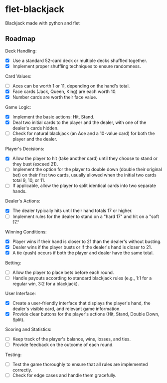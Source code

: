 # flet-blackjack
Blackjack made with python and flet

## Roadmap
Deck Handling:
- [x] Use a standard 52-card deck or multiple decks shuffled together.
- [x] Implement proper shuffling techniques to ensure randomness.

Card Values:
- [ ] Aces can be worth 1 or 11, depending on the hand's total.
- [x] Face cards (Jack, Queen, King) are each worth 10.
- [x] Number cards are worth their face value.

Game Logic:
- [x] Implement the basic actions: Hit, Stand.
- [x] Deal two initial cards to the player and the dealer, with one of the dealer's cards hidden.
- [ ] Check for natural blackjack (an Ace and a 10-value card) for both the player and the dealer.

Player's Decisions:
- [x] Allow the player to hit (take another card) until they choose to stand or they bust (exceed 21).
- [ ] Implement the option for the player to double down (double their original bet) on their first two cards, usually allowed when the initial two cards total 9, 10, or 11.
- [ ] If applicable, allow the player to split identical cards into two separate hands.

Dealer's Actions:
- [x] The dealer typically hits until their hand totals 17 or higher.
- [ ] Implement rules for the dealer to stand on a "hard 17" and hit on a "soft 17."

Winning Conditions:
- [x] Player wins if their hand is closer to 21 than the dealer's without busting.
- [x] Dealer wins if the player busts or if the dealer's hand is closer to 21.
- [x] A tie (push) occurs if both the player and dealer have the same total.

Betting:
- [ ] Allow the player to place bets before each round.
- [ ] Handle payouts according to standard blackjack rules (e.g., 1:1 for a regular win, 3:2 for a blackjack).

User Interface:
- [x] Create a user-friendly interface that displays the player's hand, the dealer's visible card, and relevant game information.
- [x] Provide clear buttons for the player's actions (Hit, Stand, Double Down, Split).

Scoring and Statistics:
- [ ] Keep track of the player's balance, wins, losses, and ties.
- [ ] Provide feedback on the outcome of each round.

Testing:
- [ ] Test the game thoroughly to ensure that all rules are implemented correctly.
- [ ] Check for edge cases and handle them gracefully.
